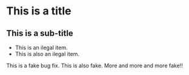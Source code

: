 # This is a title
## This is a sub-title
- This is an ilegal item.
- This is also an ilegal item.

This is a fake bug fix.
This is also fake.
More and more and more fake!!
